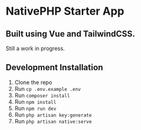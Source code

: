 # NativePHP Starter App
## Built using Vue and TailwindCSS.

Still a work in progress.

## Development Installation
1. Clone the repo
2. Run `cp .env.example .env`
3. Run `composer install`
4. Run `npm install`
5. Run `npm run dev`
6. Run `php artisan key:generate`
7. Run `php artisan native:serve`

